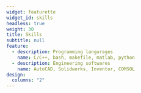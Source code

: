 ```yaml
---
widget: featurette
widget_id: skills
headless: true
weight: 30
title: Skills
subtitle: null
feature:
  - description: Programming langurages
    name: C/C++, bash, makefile, matlab, python
  - description: Engineering softwares
    name: AutoCAD, Solidworks, Inventor, COMSOL
design:
  columns: "2"
---
```

